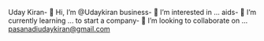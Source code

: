 Uday Kiran- 👋 Hi, I’m @Udaykiran
business- 👀 I’m interested in ...
aids- 🌱 I’m currently learning ...
to start a company- 💞️ I’m looking to collaborate on ...
pasanadiudaykiran@gmail.com

<!---
Udaykiran970/Udaykiran970 is a ✨ special ✨ repository because its `README.md` (this file) appears on your GitHub profile.
You can click the Preview link to take a look at your changes.
--->

